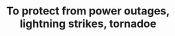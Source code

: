 ---
layout: answer
title: "To protect from power outages, lightning strikes, tornadoe"
blurb: "An AWS Region uses multiple data centers with a significant distance between them. An AWS Region is built with protection against these types of incidents"
quid: 138
---